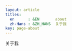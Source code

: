 ```yaml
---
layout: article
titles:
  en      : &EN       about
  zh-Hans : &ZH_HANS  关于我
key: page-about
---
```


关于我
